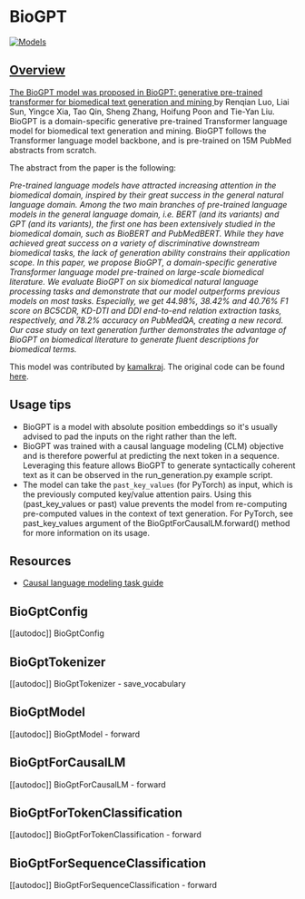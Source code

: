 <!--Copyright 2022 The HuggingFace Team. All rights reserved.

Licensed under the Apache License, Version 2.0 (the "License"); you may not use this file except in compliance with
the License. You may obtain a copy of the License at

http://www.apache.org/licenses/LICENSE-2.0

Unless required by applicable law or agreed to in writing, software distributed under the License is distributed on
an "AS IS" BASIS, WITHOUT WARRANTIES OR CONDITIONS OF ANY KIND, either express or implied. See the License for the
specific language governing permissions and limitations under the License.

⚠️ Note that this file is in Markdown but contain specific syntax for our doc-builder (similar to MDX) that may not be
rendered properly in your Markdown viewer.

-->

# BioGPT

<div class="flex flex-wrap space-x-1">
<a href="https://huggingface.co/models?filter=biogpt">
<img alt="Models" src="https://img.shields.io/badge/All_model_pages-biogpt-blueviolet">
</div>

## Overview

The BioGPT model was proposed in [BioGPT: generative pre-trained transformer for biomedical text generation and mining
](https://academic.oup.com/bib/advance-article/doi/10.1093/bib/bbac409/6713511?guestAccessKey=a66d9b5d-4f83-4017-bb52-405815c907b9) by Renqian Luo, Liai Sun, Yingce Xia, Tao Qin, Sheng Zhang, Hoifung Poon and Tie-Yan Liu. BioGPT is a domain-specific generative pre-trained Transformer language model for biomedical text generation and mining. BioGPT follows the Transformer language model backbone, and is pre-trained on 15M PubMed abstracts from scratch.

The abstract from the paper is the following:

*Pre-trained language models have attracted increasing attention in the biomedical domain, inspired by their great success in the general natural language domain. Among the two main branches of pre-trained language models in the general language domain, i.e. BERT (and its variants) and GPT (and its variants), the first one has been extensively studied in the biomedical domain, such as BioBERT and PubMedBERT. While they have achieved great success on a variety of discriminative downstream biomedical tasks, the lack of generation ability constrains their application scope. In this paper, we propose BioGPT, a domain-specific generative Transformer language model pre-trained on large-scale biomedical literature. We evaluate BioGPT on six biomedical natural language processing tasks and demonstrate that our model outperforms previous models on most tasks. Especially, we get 44.98%, 38.42% and 40.76% F1 score on BC5CDR, KD-DTI and DDI end-to-end relation extraction tasks, respectively, and 78.2% accuracy on PubMedQA, creating a new record. Our case study on text generation further demonstrates the advantage of BioGPT on biomedical literature to generate fluent descriptions for biomedical terms.*

This model was contributed by [kamalkraj](https://huggingface.co/kamalkraj). The original code can be found [here](https://github.com/microsoft/BioGPT).

## Usage tips

- BioGPT is a model with absolute position embeddings so it's usually advised to pad the inputs on the right rather than the left.
- BioGPT was trained with a causal language modeling (CLM) objective and is therefore powerful at predicting the next token in a sequence. Leveraging this feature allows BioGPT to generate syntactically coherent text as it can be observed in the run_generation.py example script.
- The model can take the `past_key_values` (for PyTorch) as input, which is the previously computed key/value attention pairs. Using this (past_key_values or past) value prevents the model from re-computing pre-computed values in the context of text generation. For PyTorch, see past_key_values argument of the BioGptForCausalLM.forward() method for more information on its usage.

## Resources

- [Causal language modeling task guide](../tasks/language_modeling)

## BioGptConfig

[[autodoc]] BioGptConfig


## BioGptTokenizer

[[autodoc]] BioGptTokenizer
    - save_vocabulary


## BioGptModel

[[autodoc]] BioGptModel
    - forward


## BioGptForCausalLM

[[autodoc]] BioGptForCausalLM
    - forward

    
## BioGptForTokenClassification

[[autodoc]] BioGptForTokenClassification
    - forward


## BioGptForSequenceClassification

[[autodoc]] BioGptForSequenceClassification
    - forward